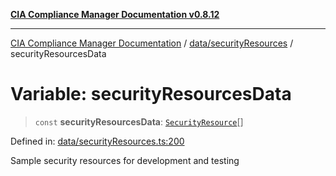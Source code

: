 [**CIA Compliance Manager Documentation v0.8.12**](../../../README.md)

***

[CIA Compliance Manager Documentation](../../../modules.md) / [data/securityResources](../README.md) / securityResourcesData

# Variable: securityResourcesData

> `const` **securityResourcesData**: [`SecurityResource`](../../../services/interfaces/SecurityResource.md)[]

Defined in: [data/securityResources.ts:200](https://github.com/Hack23/cia-compliance-manager/blob/e7811142a771ec75716a7ce3a0d60f18cb91cd06/src/data/securityResources.ts#L200)

Sample security resources for development and testing
